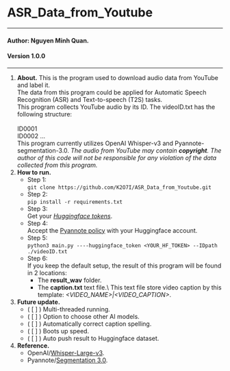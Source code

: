 # ASR_Data_from_Youtube
***
#### Author: Nguyen Minh Quan.
#### Version 1.0.0
---
1. **About.**
   This is the program used to download audio data from YouTube and label it.\
   The data from this program could be applied for Automatic Speech Recognition (ASR) and Text-to-speech (T2S) tasks.\
   This program collects YouTube audio by its ID. The videoID.txt has the following structure:\
     <br>
     ID0001<br>
     ID0002<be>
     ...<br>
   This program currently utilizes OpenAI Whisper-v3 and Pyannote-segmentation-3.0.
   *The audio from YouTube may contain **copyright**. The author of this code will not be responsible for any violation of the data collected from this program.*
3. **How to run.**
   - Step 1:\
   `git clone https://github.com/K2O7I/ASR_Data_from_Youtube.git`
   - Step 2:\
   `pip install -r requirements.txt`  
   - Step 3:\
    Get your *[Huggingface tokens](https://huggingface.co/settings/tokens)*.
   - Step 4:\
    Accept the [Pyannote policy](https://huggingface.co/pyannote/segmentation-3.0) with your Huggingface account.
   - Step 5:\
    `python3 main.py ----huggingface_token <YOUR_HF_TOKEN> --IDpath ./videoID.txt`
   - Step 6:\
     If you keep the default setup, the result of this program will be found in 2 locations:
     * The **result_wav** folder.
     * The **caption.txt** text file.\ This text file store video caption by this template: *<VIDEO_NAME>|<VIDEO_CAPTION>*.
4. **Future update.**
    - ( [ ] ) Multi-threaded running.
    - ( [ ] ) Option to choose other AI models.
    - ( [ ] ) Automatically correct caption spelling.
    - ( [ ] ) Boots up speed.
    - ( [ ] ) Auto push result to Huggingface dataset.
5. **Reference.**
   * OpenAI/[Whisper-Large-v3](https://huggingface.co/openai/whisper-large-v3).
   * Pyannote/[Segmentation 3.0](https://huggingface.co/pyannote/segmentation-3.0).
